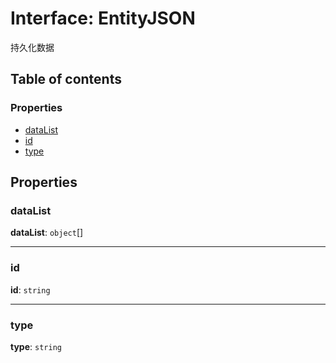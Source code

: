 # Interface: EntityJSON

持久化数据

## Table of contents

### Properties

* [dataList](/en/auto-docs/editor/interfaces/EntityJSON.md#datalist)
* [id](/en/auto-docs/editor/interfaces/EntityJSON.md#id)
* [type](/en/auto-docs/editor/interfaces/EntityJSON.md#type)

## Properties

### dataList

**dataList**: `object`\[]

***

### id

**id**: `string`

***

### type

**type**: `string`
